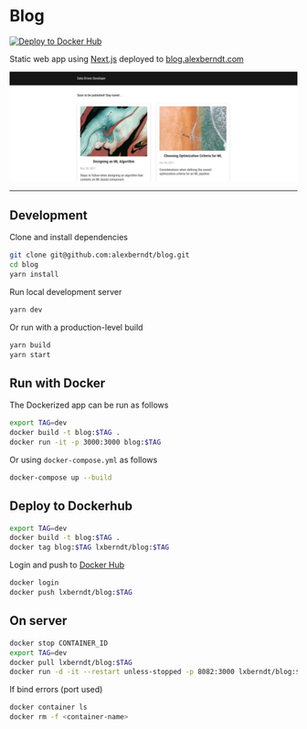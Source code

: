 # Blog

[![Deploy to Docker Hub](https://github.com/alexberndt/blog/actions/workflows/deploy.yml/badge.svg)](https://github.com/alexberndt/blog/actions/workflows/deploy.yml)

Static web app using [Next.js](https://nextjs.org/) deployed to [blog.alexberndt.com](https://blog.alexberndt.com)

![diagram](/.github/media/blog.png)

---

## Development

Clone and install dependencies

```bash
git clone git@github.com:alexberndt/blog.git
cd blog
yarn install
```

Run local development server

```bash
yarn dev
```

Or run with a production-level build

```bash
yarn build
yarn start
```

## Run with Docker

The Dockerized app can be run as follows

```bash
export TAG=dev
docker build -t blog:$TAG .
docker run -it -p 3000:3000 blog:$TAG
```

Or using `docker-compose.yml` as follows

```bash
docker-compose up --build
```

## Deploy to Dockerhub

```bash
export TAG=dev
docker build -t blog:$TAG .
docker tag blog:$TAG lxberndt/blog:$TAG
```

Login and push to [Docker Hub](https://hub.docker.com/)

```bash
docker login
docker push lxberndt/blog:$TAG
```

## On server

```bash
docker stop CONTAINER_ID
export TAG=dev
docker pull lxberndt/blog:$TAG
docker run -d -it --restart unless-stopped -p 8082:3000 lxberndt/blog:$TAG
```

If bind errors (port used)

```bash
docker container ls
docker rm -f <container-name>
```
